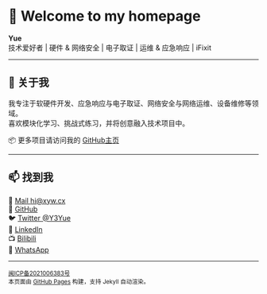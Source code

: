 # 👋 Welcome to my homepage

**Yue**  
技术爱好者 | 硬件 & 网络安全 | 电子取证 | 运维 & 应急响应 | iFixit  

---

## 📝 关于我
我专注于软硬件开发、应急响应与电子取证、网络安全与网络运维、设备维修等领域。  
喜欢模块化学习、挑战式练习，并将创意融入技术项目中。


📦 更多项目请访问我的 [GitHub主页](https://github.com/hiyuey3)

---
## 📫 找到我

📧 [Mail hi@xyw.cx](mailto:hi@xyw.cx)  
🐙 [GitHub](https://github.com/hiyuey3)  
🐦 [Twitter @Y3Yue](https://twitter.com/Y3Yue)  
💼 [LinkedIn](https://www.linkedin.com/in/)  
📺 [Bilibili](https://space.bilibili.com/)  
💬 [WhatsApp](https://wa.me/8613812345678)  
<!--📷 [Instagram](https://www.instagram.com/)  -->
<!--💬 [Telegram](https://t.me/)  -->
<!--📱 [VoIP +19102398036](tel:+19102398036)-->  
---

<sub>
<a href="https://beian.miit.gov.cn/" target="_blank">闽ICP备2021006383号</a><br>
本页面由 <a href="https://pages.github.com/" target="_blank">GitHub Pages</a> 构建，支持 Jekyll 自动渲染。
</sub>
